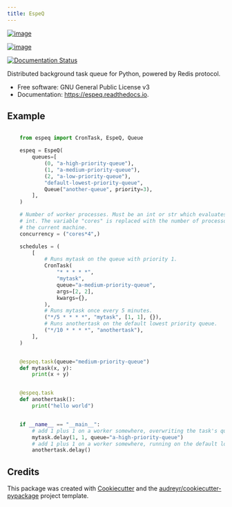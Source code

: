```yaml
---
title: EspeQ
---
```


[![image](https://img.shields.io/pypi/v/espeq.svg)](https://pypi.python.org/pypi/espeq)

[![image](https://img.shields.io/travis/yusufadell/espeq.svg)](https://travis-ci.com/yusufadell/espeq)

[![Documentation Status](https://readthedocs.org/projects/espeq/badge/?version=latest)](https://espeq.readthedocs.io/en/latest/?version=latest)

Distributed background task queue for Python, powered by Redis protocol.

- Free software: GNU General Public License v3
- Documentation: <https://espeq.readthedocs.io>.

## Example

```python

    from espeq import CronTask, EspeQ, Queue

    espeq = EspeQ(
        queues=[
            (0, "a-high-priority-queue"),
            (1, "a-medium-priority-queue"),
            (2, "a-low-priority-queue"),
            "default-lowest-priority-queue",
            Queue("another-queue", priority=3),
        ],
    )

    # Number of worker processes. Must be an int or str which evaluates to an
    # int. The variable "cores" is replaced with the number of processors on
    # the current machine.
    concurrency = ("cores*4",)

    schedules = (
        [
            # Runs mytask on the queue with priority 1.
            CronTask(
                "* * * * *",
                "mytask",
                queue="a-medium-priority-queue",
                args=[2, 2],
                kwargs={},
            ),
            # Runs mytask once every 5 minutes.
            ("*/5 * * * *", "mytask", [1, 1], {}),
            # Runs anothertask on the default lowest priority queue.
            ("*/10 * * * *", "anothertask"),
        ],
    )


    @espeq.task(queue="medium-priority-queue")
    def mytask(x, y):
        print(x + y)


    @espeq.task
    def anothertask():
        print("hello world")


    if __name__ == "__main__":
        # add 1 plus 1 on a worker somewhere, overwriting the task's queue from medium to high
        mytask.delay(1, 1, queue="a-high-priority-queue")
        # add 1 plus 1 on a worker somewhere, running on the default lowest priority queue
        anothertask.delay()
```

## Credits

This package was created with
[Cookiecutter](https://github.com/audreyr/cookiecutter) and the
[audreyr/cookiecutter-pypackage](https://github.com/audreyr/cookiecutter-pypackage)
project template.
